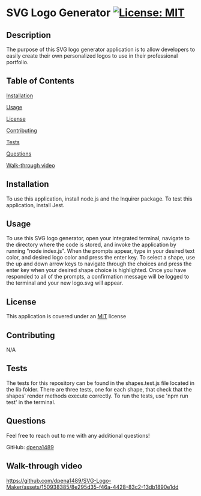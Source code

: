 # SVG Logo Generator      <a href = "https://opensource.org/licenses/MIT">![License: MIT](https://img.shields.io/badge/License-MIT-yellow.svg)</a>

  ## Description

  The purpose of this SVG logo generator application is to allow developers to easily create their own personalized logos to use in their professional portfolio.

  ## Table of Contents

  [Installation](#installation)

  [Usage](#usage)

  [License](#license)

  [Contributing](#contributing)

  [Tests](#tests)

  [Questions](#questions)

  [Walk-through video](#video)

  ## Installation <a id="installation"></a>

  To use this application, install node.js and the Inquirer package. To test this application, install Jest.

  ## Usage <a id="usage"></a>

  To use this SVG logo generator, open your integrated terminal, navigate to the directory where the code is stored, and invoke the application by running "node index.js". When the prompts appear, type in your desired text color, and desired logo color and press the enter key. To select a shape, use the up and down arrow keys to navigate through the choices and press the enter key when your desired shape choice is highlighted. Once you have responded to all of the prompts, a confirmation message will be logged to the terminal and your new logo.svg will appear.

  ## License <a id="license"></a>

  This application is covered under an <a href = "https://opensource.org/licenses/MIT">MIT</a> license

  ## Contributing <a id="contributing"></a>

  N/A

  ## Tests <a id="tests"></a>

  The tests for this repository can be found in the shapes.test.js file located in the lib folder. There are three tests, one for each shape, that check that the shapes' render methods execute correctly. To run the tests, use 'npm run test' in the terminal.

  ## Questions <a id="questions"></a>

  Feel free to reach out to me with any additional questions!

  GitHub: <a href="https://github.com/dpena1489"> dpena1489</a>

  ## Walk-through video 
  

https://github.com/dpena1489/SVG-Logo-Maker/assets/150938385/8e295d35-f46a-4428-83c2-13db1890e1dd

